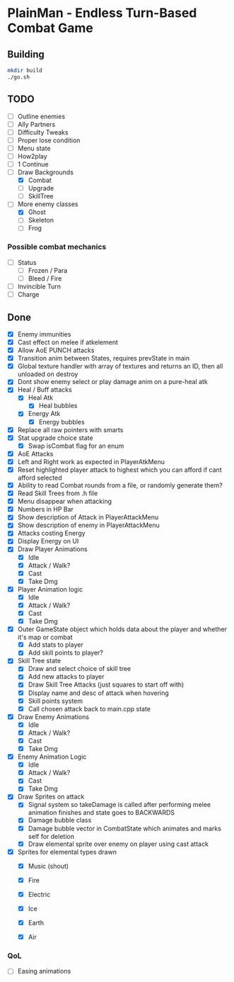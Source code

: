 # PlainMan - Endless Turn-Based Combat Game

## Building

```bash
mkdir build
./go.sh
```

## TODO
- [ ] Outline enemies
- [ ] Ally Partners
- [ ] Difficulty Tweaks
- [ ] Proper lose condition
- [ ] Menu state
- [ ] How2play
- [ ] 1 Continue
- [ ] Draw Backgrounds
    - [x] Combat
    - [ ] Upgrade
    - [ ] SkillTree
- [ ] More enemy classes
    - [x] Ghost
    - [ ] Skeleton
    - [ ] Frog

### Possible combat mechanics
- [ ] Status
    - [ ] Frozen / Para
    - [ ] Bleed / Fire
- [ ] Invincible Turn
- [ ] Charge

## Done
- [x] Enemy immunities
- [x] Cast effect on melee if atkelement
- [x] Allow AoE PUNCH attacks
- [x] Transition anim between States, requires prevState in main
- [x] Global texture handler with array of textures and returns an ID, then all unloaded on destroy
- [x] Dont show enemy select or play damage anim on a pure-heal atk
- [x] Heal / Buff attacks
  - [x] Heal Atk
      - [x] Heal bubbles
  - [x] Energy Atk
      - [x] Energy bubbles
- [x] Replace all raw pointers with smarts
- [x] Stat upgrade choice state
    - [x] Swap isCombat flag for an enum
- [x] AoE Attacks
- [x] Left and Right work as expected in PlayerAtkMenu
- [x] Reset highlighted player attack to highest which you can afford if cant afford selected
- [x] Ability to read Combat rounds from a file, or randomly generate them?
- [x] Read Skill Trees from .h file
- [x] Menu disappear when attacking
- [x] Numbers in HP Bar
- [x] Show description of Attack in PlayerAttackMenu
- [x] Show description of enemy in PlayerAttackMenu
- [x] Attacks costing Energy
- [x] Display Energy on UI
- [x] Draw Player Animations
    - [x] Idle
    - [x] Attack / Walk?
    - [x] Cast
    - [x] Take Dmg
- [x] Player Animation logic
    - [x] Idle
    - [x] Attack / Walk?
    - [x] Cast
    - [x] Take Dmg
- [x] Outer GameState object which holds data about the player and whether it's map or combat
    - [x] Add stats to player
    - [x] Add skill points to player?
- [x] Skill Tree state
    - [x] Draw and select choice of skill tree
    - [x] Add new attacks to player
    - [x] Draw Skill Tree Attacks (just squares to start off with)
    - [x] Display name and desc of attack when hovering
    - [x] Skill points system
    - [x] Call chosen attack back to main.cpp state
- [x] Draw Enemy Animations
    - [x] Idle
    - [x] Attack / Walk?
    - [x] Cast
    - [x] Take Dmg
- [x] Enemy Animation Logic
    - [x] Idle
    - [x] Attack / Walk?
    - [x] Cast
    - [x] Take Dmg
- [x] Draw Sprites on attack
    - [x] Signal system so takeDamage is called after performing melee animation finishes and state goes to BACKWARDS
    - [x] Damage bubble class
    - [x] Damage bubble vector in CombatState which animates and marks self for deletion
    - [x] Draw elemental sprite over enemy on player using cast attack
- [x] Sprites for elemental types drawn
    - [x] Music (shout)
    - [x] Fire
    - [x] Electric
    - [x] Ice
    - [x] Earth
    - [x] Air



### QoL
- [ ] Easing animations
